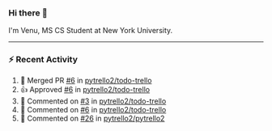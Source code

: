 ### Hi there 👋

I'm Venu, MS CS Student at New York University.

---

### :zap: Recent Activity

<!--RECENT_ACTIVITY:start-->
1. 🎉 Merged PR [#6](https://github.com/pytrello2/todo-trello/pull/6) in [pytrello2/todo-trello](https://github.com/pytrello2/todo-trello)
2. 👍 Approved [#6](https://github.com/pytrello2/todo-trello/pull/6#pullrequestreview-1785288048) in [pytrello2/todo-trello](https://github.com/pytrello2/todo-trello)
3. 💬 Commented on [#3](https://github.com/pytrello2/todo-trello/pull/3#discussion_r1428904195) in [pytrello2/todo-trello](https://github.com/pytrello2/todo-trello)
4. 💬 Commented on [#6](https://github.com/pytrello2/todo-trello/pull/6#issuecomment-1858889351) in [pytrello2/todo-trello](https://github.com/pytrello2/todo-trello)
5. 💬 Commented on [#26](https://github.com/pytrello2/pytrello2/pull/26#issuecomment-1858493316) in [pytrello2/pytrello2](https://github.com/pytrello2/pytrello2)
<!--RECENT_ACTIVITY:end-->

<!--
**vchrombie/vchrombie** is a ✨ _special_ ✨ repository because its `README.md` (this file) appears on your GitHub profile.

Here are some ideas to get you started:

- 🔭 I’m currently working on ...
- 🌱 I’m currently learning ...
- 👯 I’m looking to collaborate on ...
- 🤔 I’m looking for help with ...
- 💬 Ask me about ...
- 📫 How to reach me: ...
- 😄 Pronouns: ...
- ⚡ Fun fact: ...
-->
